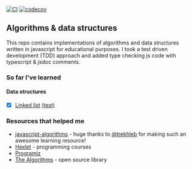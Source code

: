 [![CI](https://github.com/Alex-K1m/algorithms-and-data-structures/actions/workflows/ci.yml/badge.svg)](https://github.com/Alex-K1m/algorithms-and-data-structures/actions/workflows/ci.yml)
[![codecov](https://codecov.io/gh/Alex-K1m/algorithms-and-data-structures/branch/main/graph/badge.svg?token=8AB442KM0N)](https://codecov.io/gh/Alex-K1m/algorithms-and-data-structures)

## Algorithms & data structures

This repo contains implementations of algorithms and data structures written in javascript for educational purposes. I took a test driven development (TDD) approach and added type checking js code with typescript & jsdoc comments.

### So far I've learned

#### Data structures

- [x] [Linked list](/src/data-structures/linked-list/LinkedList.js) [(test)](/src/data-structures/linked-list/LinkedList.test.js)

### Resources that helped me

- [javascript-algorithms](https://github.com/trekhleb/javascript-algorithms) - huge thanks to [@trekhleb](https://github.com/trekhleb) for making such an awesome learning resource!
- [Hexlet](https://hexlet.io/) - programming courses
- [Programiz](https://www.programiz.com/dsa)
- [The Algorithms](https://the-algorithms.com/) - open source library
